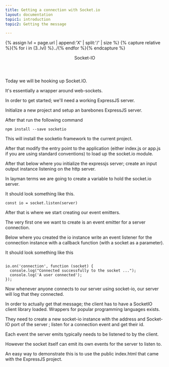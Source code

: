 ```yaml
---
title: Getting a connection with Socket.io
layout: documentation
topic1: introduction
topic2: Getting the message

---
```

{% assign lvl = page.url | append:'X' | split:'/' | size %}
{% capture relative %}{% for i in (3..lvl) %}../{% endfor %}{% endcapture %}

<section id="introduction" class="main-section">

<header>
  <p>Socket-IO</p>
</header>
<p>Today we will be hooking up Socket.IO.</p>
<p>It's essentially a wrapper around web-sockets.</p>
<p>In order to get started; we'll need a working ExpressJS server.</p>
<p>Initialize a new project and setup an barebones ExpressJS server.</p>
<p>After that run the following command</p>
<code>npm install --save socketio</code>
<p>This will install the socketio framework to the current project.</p>
<p>After that modify the entry point to the application (either index.js or app.js
if you are using standard conventions) to load up the socket.io module.</p>
<p>After that below where you initialize the expressjs server; create an input
output instance listening on the http server.</p>
<p>In layman terms we are going to create a variable to hold the socket.io server.</p>
<p>It should look something like this.</p>
<code>const io = socket.listen(server)</code>
<p>After that is where we start creating our event emitters.</p>
<p>The very first one we want to create is an event emitter for a server
connection.</p>
<p>Below where you created the io instance write an event listener for the
connection instance with a callback function (with a socket as a parameter).</p>
<p>It should look something like this</p>
<code>
io.on('connection', function (socket) {
  console.log("Connected successfully to the socket ...");
  console.log('A user connected');
});
</code>
<p>Now whenever anyone connects to our server using socket-io, our
server will log that they connected.</p>
</section>

<section id="Getting_the_message" class="main-section">
<p>In order to actually get that message; the client has to have a SocketIO
client library loaded. Wrappers for popular programming languages exists.</p>
<p>They need to create a new socket-io instance with the address and Socket-IO port of
the server ; listen for a connection event
and get their id.</p>
<p>Each event the server emits typically needs to be listened to by the client.</p>
<p>However the socket itself can emit its own events for the server to listen to.</p>
<p>An easy way to demonstrate this is to use the public index.html that came with the ExpressJS project.</p>
</section>
